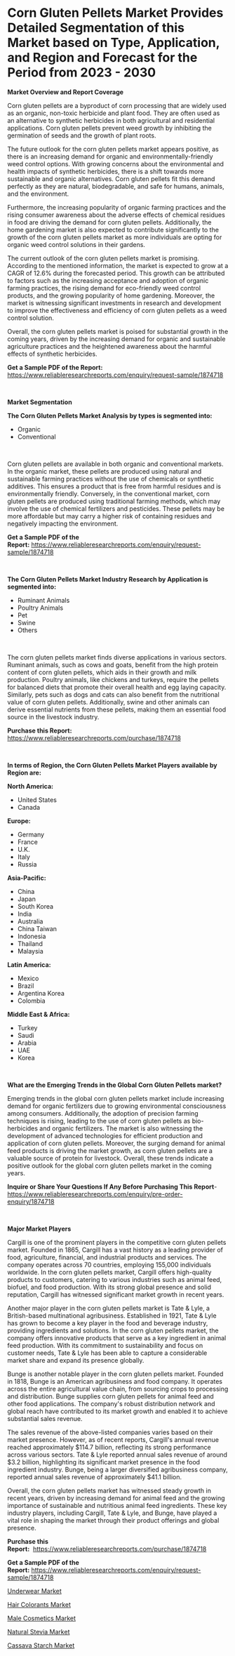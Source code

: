<p><h1>Corn Gluten Pellets Market Provides Detailed Segmentation of this Market based on Type, Application, and Region and Forecast for the Period from 2023 - 2030</h1></p><p><strong>Market Overview and Report Coverage</strong></p>
<p><p>Corn gluten pellets are a byproduct of corn processing that are widely used as an organic, non-toxic herbicide and plant food. They are often used as an alternative to synthetic herbicides in both agricultural and residential applications. Corn gluten pellets prevent weed growth by inhibiting the germination of seeds and the growth of plant roots.</p><p>The future outlook for the corn gluten pellets market appears positive, as there is an increasing demand for organic and environmentally-friendly weed control options. With growing concerns about the environmental and health impacts of synthetic herbicides, there is a shift towards more sustainable and organic alternatives. Corn gluten pellets fit this demand perfectly as they are natural, biodegradable, and safe for humans, animals, and the environment.</p><p>Furthermore, the increasing popularity of organic farming practices and the rising consumer awareness about the adverse effects of chemical residues in food are driving the demand for corn gluten pellets. Additionally, the home gardening market is also expected to contribute significantly to the growth of the corn gluten pellets market as more individuals are opting for organic weed control solutions in their gardens.</p><p>The current outlook of the corn gluten pellets market is promising. According to the mentioned information, the market is expected to grow at a CAGR of 12.6% during the forecasted period. This growth can be attributed to factors such as the increasing acceptance and adoption of organic farming practices, the rising demand for eco-friendly weed control products, and the growing popularity of home gardening. Moreover, the market is witnessing significant investments in research and development to improve the effectiveness and efficiency of corn gluten pellets as a weed control solution.</p><p>Overall, the corn gluten pellets market is poised for substantial growth in the coming years, driven by the increasing demand for organic and sustainable agriculture practices and the heightened awareness about the harmful effects of synthetic herbicides.</p></p>
<p><strong>Get a Sample PDF of the Report:</strong> <a href="https://www.reliableresearchreports.com/enquiry/request-sample/1874718">https://www.reliableresearchreports.com/enquiry/request-sample/1874718</a></p>
<p>&nbsp;</p>
<p><strong>Market Segmentation</strong></p>
<p><strong>The Corn Gluten Pellets Market Analysis by types is segmented into:</strong></p>
<p><ul><li>Organic</li><li>Conventional</li></ul></p>
<p>&nbsp;</p>
<p><p>Corn gluten pellets are available in both organic and conventional markets. In the organic market, these pellets are produced using natural and sustainable farming practices without the use of chemicals or synthetic additives. This ensures a product that is free from harmful residues and is environmentally friendly. Conversely, in the conventional market, corn gluten pellets are produced using traditional farming methods, which may involve the use of chemical fertilizers and pesticides. These pellets may be more affordable but may carry a higher risk of containing residues and negatively impacting the environment.</p></p>
<p><strong>Get a Sample PDF of the Report:</strong>&nbsp;<a href="https://www.reliableresearchreports.com/enquiry/request-sample/1874718">https://www.reliableresearchreports.com/enquiry/request-sample/1874718</a></p>
<p>&nbsp;</p>
<p><strong>The Corn Gluten Pellets Market Industry Research by Application is segmented into:</strong></p>
<p><ul><li>Ruminant Animals</li><li>Poultry Animals</li><li>Pet</li><li>Swine</li><li>Others</li></ul></p>
<p>&nbsp;</p>
<p><p>The corn gluten pellets market finds diverse applications in various sectors. Ruminant animals, such as cows and goats, benefit from the high protein content of corn gluten pellets, which aids in their growth and milk production. Poultry animals, like chickens and turkeys, require the pellets for balanced diets that promote their overall health and egg laying capacity. Similarly, pets such as dogs and cats can also benefit from the nutritional value of corn gluten pellets. Additionally, swine and other animals can derive essential nutrients from these pellets, making them an essential food source in the livestock industry.</p></p>
<p><strong>Purchase this Report:</strong>&nbsp; <a href="https://www.reliableresearchreports.com/purchase/1874718">https://www.reliableresearchreports.com/purchase/1874718</a></p>
<p>&nbsp;</p>
<p><strong>In terms of Region, the Corn Gluten Pellets Market Players available by Region are:</strong></p>
<p>
    <p> <strong> North America: </strong>
        <ul>
            <li>United States</li>
            <li>Canada</li>
        </ul>
        </p> 
    <p> <strong> Europe: </strong>
        <ul>
            <li>Germany</li>
            <li>France</li>
            <li>U.K.</li>
            <li>Italy</li>
            <li>Russia</li>
        </ul>
        </p> 
    <p> <strong> Asia-Pacific: </strong>
        <ul>
            <li>China</li>
            <li>Japan</li>
            <li>South Korea</li>
            <li>India</li>
            <li>Australia</li>
            <li>China Taiwan</li>
            <li>Indonesia</li>
            <li>Thailand</li>
            <li>Malaysia</li>
        </ul>
        </p> 
    <p> <strong> Latin America: </strong>
        <ul>
            <li>Mexico</li>
            <li>Brazil</li>
            <li>Argentina Korea</li>
            <li>Colombia</li>
        </ul>
        </p> 
    <p> <strong> Middle East & Africa: </strong>
        <ul>
            <li>Turkey</li>
            <li>Saudi</li>
            <li>Arabia</li>
            <li>UAE</li>
            <li>Korea</li>
        </ul>
    </p>
    </p>
<p>&nbsp;</p>
<p><strong>What are the Emerging Trends in the Global Corn Gluten Pellets market?</strong></p>
<p><p>Emerging trends in the global corn gluten pellets market include increasing demand for organic fertilizers due to growing environmental consciousness among consumers. Additionally, the adoption of precision farming techniques is rising, leading to the use of corn gluten pellets as bio-herbicides and organic fertilizers. The market is also witnessing the development of advanced technologies for efficient production and application of corn gluten pellets. Moreover, the surging demand for animal feed products is driving the market growth, as corn gluten pellets are a valuable source of protein for livestock. Overall, these trends indicate a positive outlook for the global corn gluten pellets market in the coming years.</p></p>
<p><strong>Inquire or Share Your Questions If Any Before Purchasing This Report</strong>- <a href="https://www.reliableresearchreports.com/enquiry/pre-order-enquiry/1874718">https://www.reliableresearchreports.com/enquiry/pre-order-enquiry/1874718</a></p>
<p>&nbsp;</p>
<p><strong>Major Market Players</strong></p>
<p><p>Cargill is one of the prominent players in the competitive corn gluten pellets market. Founded in 1865, Cargill has a vast history as a leading provider of food, agriculture, financial, and industrial products and services. The company operates across 70 countries, employing 155,000 individuals worldwide. In the corn gluten pellets market, Cargill offers high-quality products to customers, catering to various industries such as animal feed, biofuel, and food production. With its strong global presence and solid reputation, Cargill has witnessed significant market growth in recent years.</p><p>Another major player in the corn gluten pellets market is Tate & Lyle, a British-based multinational agribusiness. Established in 1921, Tate & Lyle has grown to become a key player in the food and beverage industry, providing ingredients and solutions. In the corn gluten pellets market, the company offers innovative products that serve as a key ingredient in animal feed production. With its commitment to sustainability and focus on customer needs, Tate & Lyle has been able to capture a considerable market share and expand its presence globally.</p><p>Bunge is another notable player in the corn gluten pellets market. Founded in 1818, Bunge is an American agribusiness and food company. It operates across the entire agricultural value chain, from sourcing crops to processing and distribution. Bunge supplies corn gluten pellets for animal feed and other food applications. The company's robust distribution network and global reach have contributed to its market growth and enabled it to achieve substantial sales revenue.</p><p>The sales revenue of the above-listed companies varies based on their market presence. However, as of recent reports, Cargill's annual revenue reached approximately $114.7 billion, reflecting its strong performance across various sectors. Tate & Lyle reported annual sales revenue of around $3.2 billion, highlighting its significant market presence in the food ingredient industry. Bunge, being a larger diversified agribusiness company, reported annual sales revenue of approximately $41.1 billion.</p><p>Overall, the corn gluten pellets market has witnessed steady growth in recent years, driven by increasing demand for animal feed and the growing importance of sustainable and nutritious animal feed ingredients. These key industry players, including Cargill, Tate & Lyle, and Bunge, have played a vital role in shaping the market through their product offerings and global presence.</p></p>
<p><strong>Purchase this Report:</strong>&nbsp;&nbsp;<a href="https://www.reliableresearchreports.com/purchase/1874718">https://www.reliableresearchreports.com/purchase/1874718</a></p>
<p></p>
<p><strong>Get a Sample PDF of the Report:</strong>&nbsp;<a href="https://www.reliableresearchreports.com/enquiry/request-sample/1874718">https://www.reliableresearchreports.com/enquiry/request-sample/1874718</a></p>
<p><p><a href="https://medium.com/@yjwzfixtb68151/analyzing-underwear-market-global-industry-perspective-and-forecast-2023-to-2030-bb24a59a2254">Underwear Market</a></p><p><a href="https://medium.com/@kejsioni/hair-colorants-market-size-cagr-trends-2024-2030-3dd4bcbc7e15">Hair Colorants Market</a></p><p><a href="https://medium.com/@adeafrashri2022/male-cosmetics-market-trends-and-market-analysis-forecasted-for-period-2023-2030-ec43279daded">Male Cosmetics Market</a></p><p><a href="https://github.com/Chiragrp22/Market-Research-Report-List-1/blob/main/natural-stevia-market.md">Natural Stevia Market</a></p><p><a href="https://github.com/ChiragRP21/Market-Research-Report-List-1/blob/main/cassava-starch-market.md">Cassava Starch Market</a></p></p>